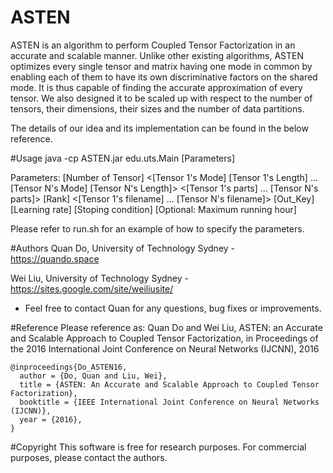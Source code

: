 # ASTEN
ASTEN is an algorithm to perform Coupled Tensor Factorization in an accurate and scalable manner. Unlike other existing algorithms, ASTEN optimizes every single tensor and matrix having one mode in common by enabling each of them to have its own discriminative factors on the shared mode. It is thus capable of finding the accurate approximation of every tensor. We also designed it to be scaled up with respect to the number of tensors, their dimensions, their sizes and the number of data partitions.

The details of our idea and its implementation can be found in the below reference. 

#Usage
java -cp ASTEN.jar edu.uts.Main [Parameters]

Parameters: [Number of Tensor] <[Tensor 1's Mode] [Tensor 1's Length] ... [Tensor N's Mode] [Tensor N's Length]> <[Tensor 1's parts] ... [Tensor N's parts]> [Rank] <[Tensor 1's filename] ... [Tensor N's filename]> [Out_Key] [Learning rate] [Stoping condition] [Optional: Maximum running hour]
  
Please refer to run.sh for an example of how to specify the parameters.

#Authors
Quan Do, University of Technology Sydney - https://quando.space

Wei Liu, University of Technology Sydney - https://sites.google.com/site/weiliusite/

* Feel free to contact Quan for any questions, bug fixes or improvements.

#Reference
Please reference as: Quan Do and Wei Liu, ASTEN: an Accurate and Scalable Approach to Coupled Tensor Factorization, in Proceedings of the 2016 International Joint Conference on Neural Networks (IJCNN), 2016 

    @inproceedings{Do_ASTEN16,
      author = {Do, Quan and Liu, Wei},
      title = {ASTEN: An Accurate and Scalable Approach to Coupled Tensor Factorization},
      booktitle = {IEEE International Joint Conference on Neural Networks (IJCNN)},
      year = {2016},
    }


#Copyright
This software is free for research purposes. For commercial purposes, please contact the authors.
